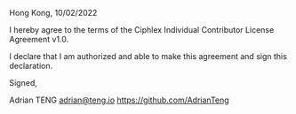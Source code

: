 
Hong Kong, 10/02/2022

I hereby agree to the terms of the Ciphlex Individual Contributor License Agreement v1.0.

I declare that I am authorized and able to make this agreement and sign this declaration.

Signed,

Adrian TENG adrian@teng.io https://github.com/AdrianTeng
